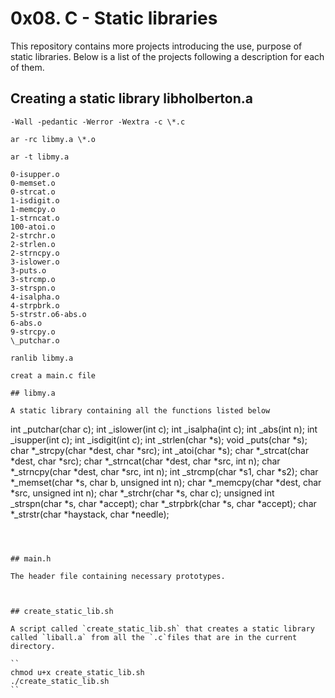 # 0x08. C - Static libraries

This repository contains more projects introducing the use, purpose of static libraries. Below is a list of the projects following a description for each of them.

## Creating a static library libholberton.a
```
-Wall -pedantic -Werror -Wextra -c \*.c

ar -rc libmy.a \*.o

ar -t libmy.a

0-isupper.o
0-memset.o
0-strcat.o
1-isdigit.o
1-memcpy.o
1-strncat.o
100-atoi.o
2-strchr.o
2-strlen.o
2-strncpy.o
3-islower.o
3-puts.o
3-strcmp.o
3-strspn.o
4-isalpha.o
4-strpbrk.o
5-strstr.o6-abs.o
6-abs.o
9-strcpy.o
\_putchar.o

ranlib libmy.a

creat a main.c file

## libmy.a

A static library containing all the functions listed below

```
int _putchar(char c);
int _islower(int c);
int _isalpha(int c);
int _abs(int n);
int _isupper(int c);
int _isdigit(int c);
int _strlen(char *s);
void _puts(char *s);
char *_strcpy(char *dest, char *src);
int _atoi(char *s);
char *_strcat(char *dest, char *src);
char *_strncat(char *dest, char *src, int n);
char *_strncpy(char *dest, char *src, int n);
int _strcmp(char *s1, char *s2);
char *_memset(char *s, char b, unsigned int n);
char *_memcpy(char *dest, char *src, unsigned int n);
char *_strchr(char *s, char c);
unsigned int _strspn(char *s, char *accept);
char *_strpbrk(char *s, char *accept);
char *_strstr(char *haystack, char *needle);
```



## main.h

The header file containing necessary prototypes. 



## create_static_lib.sh

A script called `create_static_lib.sh` that creates a static library called `liball.a` from all the `.c`files that are in the current directory.

``
chmod u+x create_static_lib.sh
./create_static_lib.sh
``
